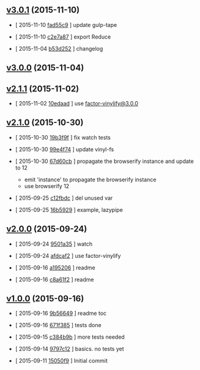<!-- LATEST 19f5240 -->

## [v3.0.1](https://github.com/zoubin/reduce-js/commit/19f5240) (2015-11-10)

* [ 2015-11-10 [fad55c9](https://github.com/zoubin/reduce-js/commit/fad55c9) ] update gulp-tape

* [ 2015-11-10 [c2e7a87](https://github.com/zoubin/reduce-js/commit/c2e7a87) ] export Reduce

* [ 2015-11-04 [b53d252](https://github.com/zoubin/reduce-js/commit/b53d252) ] changelog

## [v3.0.0](https://github.com/zoubin/reduce-js/commit/a82437f) (2015-11-04)

## [v2.1.1](https://github.com/zoubin/reduce-js/commit/4258bdf) (2015-11-02)

* [ 2015-11-02 [10edaad](https://github.com/zoubin/reduce-js/commit/10edaad) ] use factor-vinylify@3.0.0

## [v2.1.0](https://github.com/zoubin/reduce-js/commit/429baae) (2015-10-30)

* [ 2015-10-30 [19b3f9f](https://github.com/zoubin/reduce-js/commit/19b3f9f) ] fix watch tests

* [ 2015-10-30 [99e4f74](https://github.com/zoubin/reduce-js/commit/99e4f74) ] update vinyl-fs

* [ 2015-10-30 [67d60cb](https://github.com/zoubin/reduce-js/commit/67d60cb) ] propagate the browserify instance and update to 12

  * emit 'instance' to propagate the browserify instance
  * use browserify 12

* [ 2015-09-25 [c12fbdc](https://github.com/zoubin/reduce-js/commit/c12fbdc) ] del unused var

* [ 2015-09-25 [16b5929](https://github.com/zoubin/reduce-js/commit/16b5929) ] example, lazypipe

## [v2.0.0](https://github.com/zoubin/reduce-js/commit/d4bf4db) (2015-09-24)

* [ 2015-09-24 [9501a35](https://github.com/zoubin/reduce-js/commit/9501a35) ] watch

* [ 2015-09-24 [afdcaf2](https://github.com/zoubin/reduce-js/commit/afdcaf2) ] use factor-vinylify

* [ 2015-09-16 [a195206](https://github.com/zoubin/reduce-js/commit/a195206) ] readme

* [ 2015-09-16 [c8a61f2](https://github.com/zoubin/reduce-js/commit/c8a61f2) ] readme

## [v1.0.0](https://github.com/zoubin/reduce-js/commit/b560269) (2015-09-16)

* [ 2015-09-16 [9b56649](https://github.com/zoubin/reduce-js/commit/9b56649) ] readme toc

* [ 2015-09-16 [671f385](https://github.com/zoubin/reduce-js/commit/671f385) ] tests done

* [ 2015-09-15 [c384b9b](https://github.com/zoubin/reduce-js/commit/c384b9b) ] more tests needed

* [ 2015-09-14 [9797c12](https://github.com/zoubin/reduce-js/commit/9797c12) ] basics. no tests yet

* [ 2015-09-11 [15050f9](https://github.com/zoubin/reduce-js/commit/15050f9) ] Initial commit

